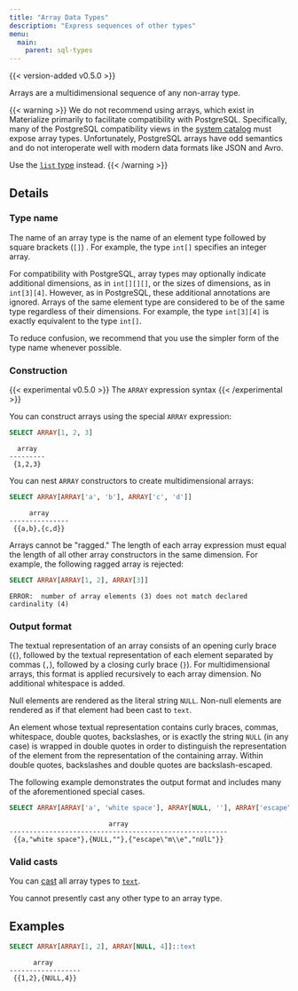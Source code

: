 ```yaml
---
title: "Array Data Types"
description: "Express sequences of other types"
menu:
  main:
    parent: sql-types
---
```


{{< version-added v0.5.0 >}}

Arrays are a multidimensional sequence of any non-array type.

{{< warning >}}
We do not recommend using arrays, which exist in Materialize primarily to
facilitate compatibility with PostgreSQL. Specifically, many of the PostgreSQL
compatibility views in the [system catalog](/sql/system-tables/) must expose
array types. Unfortunately, PostgreSQL arrays have odd semantics and do not
interoperate well with modern data formats like JSON and Avro.

Use the [`list` type](/sql/types/list) instead.
{{< /warning >}}

## Details

### Type name

The name of an array type is the name of an element type followed by square
brackets (`[]`) . For example, the type `int[]` specifies an integer array.

For compatibility with PostgreSQL, array types may optionally indicate
additional dimensions, as in `int[][][]`, or the sizes of dimensions, as in
`int[3][4]`. However, as in PostgreSQL, these additional annotations are
ignored. Arrays of the same element type are considered to be of the same type
regardless of their dimensions. For example, the type `int[3][4]` is exactly
equivalent to the type `int[]`.

To reduce confusion, we recommend that you use the simpler form of the type name
whenever possible.

### Construction

{{< experimental v0.5.0 >}}
The `ARRAY` expression syntax
{{< /experimental >}}

You can construct arrays using the special `ARRAY` expression:

```sql
SELECT ARRAY[1, 2, 3]
```
```nofmt
  array
---------
 {1,2,3}
```

You can nest `ARRAY` constructors to create multidimensional arrays:

```sql
SELECT ARRAY[ARRAY['a', 'b'], ARRAY['c', 'd']]
```
```nofmt
     array
---------------
 {{a,b},{c,d}}
```

Arrays cannot be "ragged." The length of each array expression must equal the
length of all other array constructors in the same dimension. For example, the
following ragged array is rejected:

```sql
SELECT ARRAY[ARRAY[1, 2], ARRAY[3]]
```
```nofmt
ERROR:  number of array elements (3) does not match declared cardinality (4)
```

### Output format

The textual representation of an array consists of an opening curly brace (`{`),
followed by the textual representation of each element separated by commas
(`,`), followed by a closing curly brace (`}`). For multidimensional arrays,
this format is applied recursively to each array dimension. No additional
whitespace is added.

Null elements are rendered as the literal string `NULL`. Non-null elements are
rendered as if that element had been cast to `text`.

An element whose textual representation contains curly braces, commas,
whitespace, double quotes, backslashes, or is exactly the string `NULL` (in any
case) is wrapped in double quotes in order to distinguish the representation of
the element from the representation of the containing array. Within double
quotes, backslashes and double quotes are backslash-escaped.

The following example demonstrates the output format and includes many of the
aforementioned special cases.

```sql
SELECT ARRAY[ARRAY['a', 'white space'], ARRAY[NULL, ''], ARRAY['escape"m\e', 'nUlL']]
```
```nofmt
                         array
-------------------------------------------------------
 {{a,"white space"},{NULL,""},{"escape\"m\\e","nUlL"}}
```

### Valid casts

You can [cast](/sql/functions/cast) all array types to
[`text`](/sql/types/text).

You cannot presently cast any other type to an array type.

## Examples

```sql
SELECT ARRAY[ARRAY[1, 2], ARRAY[NULL, 4]]::text
```
```nofmt
      array
------------------
 {{1,2},{NULL,4}}
```

